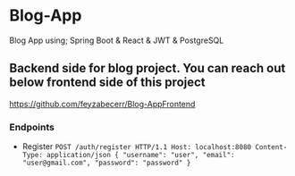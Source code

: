 # Blog-App
Blog App using; Spring Boot &amp; React &amp; JWT &amp; PostgreSQL 

## Backend side for blog project. You can reach out below frontend side of this project
https://github.com/feyzabecerr/Blog-AppFrontend

### Endpoints 
* Register
`
POST /auth/register HTTP/1.1
Host: localhost:8080
Content-Type: application/json
{
    "username": "user",
    "email": "user@gmail.com",
    "password": "password"
}
`
